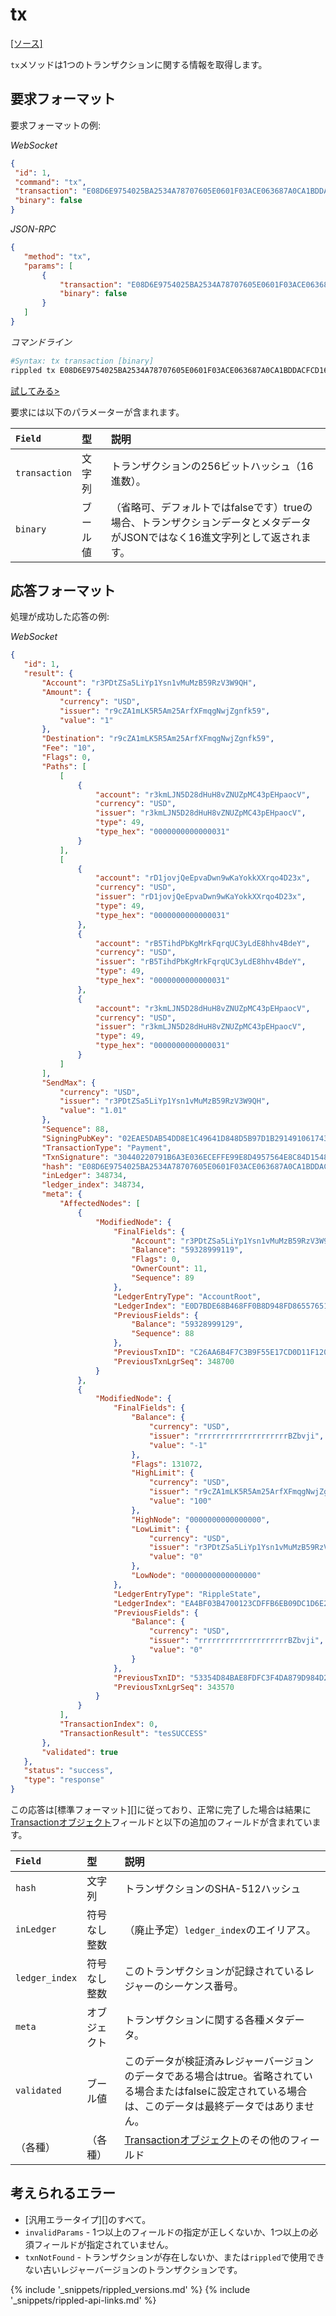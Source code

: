 # tx
[[ソース]<br>](https://github.com/ripple/rippled/blob/master/src/ripple/rpc/handlers/Tx.cpp "Source")

`tx`メソッドは1つのトランザクションに関する情報を取得します。

## 要求フォーマット

要求フォーマットの例:

<!-- MULTICODE_BLOCK_START -->

*WebSocket*

```json
{
 "id": 1,
 "command": "tx",
 "transaction": "E08D6E9754025BA2534A78707605E0601F03ACE063687A0CA1BDDACFCD1698C7",
 "binary": false
}
```
*JSON-RPC*

```json
{
   "method": "tx",
   "params": [
       {
           "transaction": "E08D6E9754025BA2534A78707605E0601F03ACE063687A0CA1BDDACFCD1698C7",
           "binary": false
       }
   ]
}
```
*コマンドライン*

```sh
#Syntax: tx transaction [binary]
rippled tx E08D6E9754025BA2534A78707605E0601F03ACE063687A0CA1BDDACFCD1698C7 false
```

<!-- MULTICODE_BLOCK_END -->

[試してみる>](websocket-api-tool.html#tx)

要求には以下のパラメーターが含まれます。

| `Field`       | 型    | 説明                                        |
|:--------------|:--------|:---------------------------------------------------|
| `transaction` | 文字列  | トランザクションの256ビットハッシュ（16進数）。       |
| `binary`      | ブール値 | （省略可、デフォルトではfalseです）trueの場合、トランザクションデータとメタデータがJSONではなく16進文字列として返されます。 |

## 応答フォーマット

処理が成功した応答の例:

<!-- MULTICODE_BLOCK_START -->

*WebSocket*

```json
{
   "id": 1,
   "result": {
       "Account": "r3PDtZSa5LiYp1Ysn1vMuMzB59RzV3W9QH",
       "Amount": {
           "currency": "USD",
           "issuer": "r9cZA1mLK5R5Am25ArfXFmqgNwjZgnfk59",
           "value": "1"
       },
       "Destination": "r9cZA1mLK5R5Am25ArfXFmqgNwjZgnfk59",
       "Fee": "10",
       "Flags": 0,
       "Paths": [
           [
               {
                   "account": "r3kmLJN5D28dHuH8vZNUZpMC43pEHpaocV",
                   "currency": "USD",
                   "issuer": "r3kmLJN5D28dHuH8vZNUZpMC43pEHpaocV",
                   "type": 49,
                   "type_hex": "0000000000000031"
               }
           ],
           [
               {
                   "account": "rD1jovjQeEpvaDwn9wKaYokkXXrqo4D23x",
                   "currency": "USD",
                   "issuer": "rD1jovjQeEpvaDwn9wKaYokkXXrqo4D23x",
                   "type": 49,
                   "type_hex": "0000000000000031"
               },
               {
                   "account": "rB5TihdPbKgMrkFqrqUC3yLdE8hhv4BdeY",
                   "currency": "USD",
                   "issuer": "rB5TihdPbKgMrkFqrqUC3yLdE8hhv4BdeY",
                   "type": 49,
                   "type_hex": "0000000000000031"
               },
               {
                   "account": "r3kmLJN5D28dHuH8vZNUZpMC43pEHpaocV",
                   "currency": "USD",
                   "issuer": "r3kmLJN5D28dHuH8vZNUZpMC43pEHpaocV",
                   "type": 49,
                   "type_hex": "0000000000000031"
               }
           ]
       ],
       "SendMax": {
           "currency": "USD",
           "issuer": "r3PDtZSa5LiYp1Ysn1vMuMzB59RzV3W9QH",
           "value": "1.01"
       },
       "Sequence": 88,
       "SigningPubKey": "02EAE5DAB54DD8E1C49641D848D5B97D1B29149106174322EDF98A1B2CCE5D7F8E",
       "TransactionType": "Payment",
       "TxnSignature": "30440220791B6A3E036ECEFFE99E8D4957564E8C84D1548C8C3E80A87ED1AA646ECCFB16022037C5CAC97E34E3021EBB426479F2ACF3ACA75DB91DCC48D1BCFB4CF547CFEAA0",
       "hash": "E08D6E9754025BA2534A78707605E0601F03ACE063687A0CA1BDDACFCD1698C7",
       "inLedger": 348734,
       "ledger_index": 348734,
       "meta": {
           "AffectedNodes": [
               {
                   "ModifiedNode": {
                       "FinalFields": {
                           "Account": "r3PDtZSa5LiYp1Ysn1vMuMzB59RzV3W9QH",
                           "Balance": "59328999119",
                           "Flags": 0,
                           "OwnerCount": 11,
                           "Sequence": 89
                       },
                       "LedgerEntryType": "AccountRoot",
                       "LedgerIndex": "E0D7BDE68B468FF0B8D948FD865576517DA987569833A05374ADB9A72E870A06",
                       "PreviousFields": {
                           "Balance": "59328999129",
                           "Sequence": 88
                       },
                       "PreviousTxnID": "C26AA6B4F7C3B9F55E17CD0D11F12032A1C7AD2757229FFD277C9447A8815E6E",
                       "PreviousTxnLgrSeq": 348700
                   }
               },
               {
                   "ModifiedNode": {
                       "FinalFields": {
                           "Balance": {
                               "currency": "USD",
                               "issuer": "rrrrrrrrrrrrrrrrrrrrBZbvji",
                               "value": "-1"
                           },
                           "Flags": 131072,
                           "HighLimit": {
                               "currency": "USD",
                               "issuer": "r9cZA1mLK5R5Am25ArfXFmqgNwjZgnfk59",
                               "value": "100"
                           },
                           "HighNode": "0000000000000000",
                           "LowLimit": {
                               "currency": "USD",
                               "issuer": "r3PDtZSa5LiYp1Ysn1vMuMzB59RzV3W9QH",
                               "value": "0"
                           },
                           "LowNode": "0000000000000000"
                       },
                       "LedgerEntryType": "RippleState",
                       "LedgerIndex": "EA4BF03B4700123CDFFB6EB09DC1D6E28D5CEB7F680FB00FC24BC1C3BB2DB959",
                       "PreviousFields": {
                           "Balance": {
                               "currency": "USD",
                               "issuer": "rrrrrrrrrrrrrrrrrrrrBZbvji",
                               "value": "0"
                           }
                       },
                       "PreviousTxnID": "53354D84BAE8FDFC3F4DA879D984D24B929E7FEB9100D2AD9EFCD2E126BCCDC8",
                       "PreviousTxnLgrSeq": 343570
                   }
               }
           ],
           "TransactionIndex": 0,
           "TransactionResult": "tesSUCCESS"
       },
       "validated": true
   },
   "status": "success",
   "type": "response"
}
```

<!-- MULTICODE_BLOCK_END -->

この応答は[標準フォーマット][]に従っており、正常に完了した場合は結果に[Transactionオブジェクト](transaction-formats.html)フィールドと以下の追加のフィールドが含まれています。

| `Field`        | 型             | 説明                              |
|:---------------|:-----------------|:-----------------------------------------|
| `hash`         | 文字列           | トランザクションのSHA-512ハッシュ      |
| `inLedger`     | 符号なし整数 | （廃止予定）`ledger_index`のエイリアス。   |
| `ledger_index` | 符号なし整数 | このトランザクションが記録されているレジャーのシーケンス番号。 |
| `meta`         | オブジェクト           | トランザクションに関する各種メタデータ。  |
| `validated`    | ブール値          | このデータが検証済みレジャーバージョンのデータである場合はtrue。省略されている場合またはfalseに設定されている場合は、このデータは最終データではありません。 |
| （各種）      | （各種）        | [Transactionオブジェクト](transaction-formats.html)のその他のフィールド |

## 考えられるエラー

* [汎用エラータイプ][]のすべて。
* `invalidParams` - 1つ以上のフィールドの指定が正しくないか、1つ以上の必須フィールドが指定されていません。
* `txnNotFound` - トランザクションが存在しないか、または`rippled`で使用できない古いレジャーバージョンのトランザクションです。


{% include '_snippets/rippled_versions.md' %}
{% include '_snippets/rippled-api-links.md' %}
